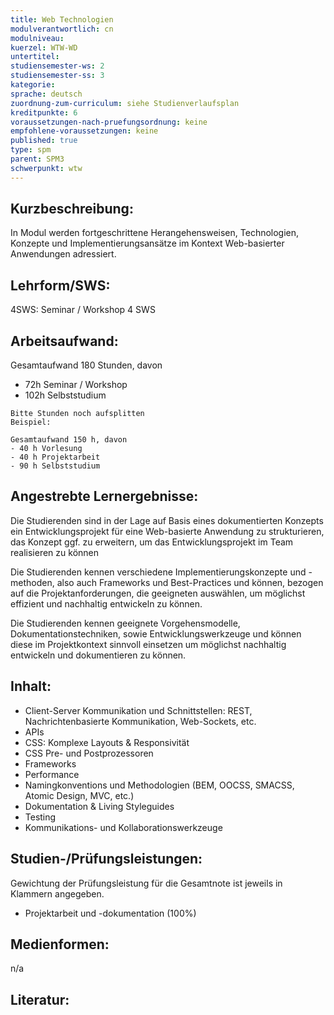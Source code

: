 ```yaml
---
title: Web Technologien
modulverantwortlich: cn
modulniveau:
kuerzel: WTW-WD
untertitel:
studiensemester-ws: 2
studiensemester-ss: 3
kategorie:
sprache: deutsch
zuordnung-zum-curriculum: siehe Studienverlaufsplan
kreditpunkte: 6
voraussetzungen-nach-pruefungsordnung: keine
empfohlene-voraussetzungen: keine
published: true
type: spm
parent: SPM3
schwerpunkt: wtw
---
```


## Kurzbeschreibung:
In Modul werden fortgeschrittene Herangehensweisen, Technologien, Konzepte und Implementierungsansätze im Kontext Web-basierter Anwendungen adressiert.

## Lehrform/SWS:
4SWS: Seminar / Workshop 4 SWS

## Arbeitsaufwand: 
Gesamtaufwand 180 Stunden, davon
- 72h Seminar / Workshop
- 102h Selbststudium

~~~
Bitte Stunden noch aufsplitten
Beispiel:

Gesamtaufwand 150 h, davon 
- 40 h Vorlesung 
- 40 h Projektarbeit  
- 90 h Selbststudium 
~~~
## Angestrebte Lernergebnisse:
Die Studierenden sind in der Lage auf Basis eines dokumentierten Konzepts ein Entwicklungsprojekt für eine Web-basierte Anwendung zu strukturieren, das Konzept ggf. zu erweitern, um das Entwicklungsprojekt im Team realisieren zu können

Die Studierenden kennen verschiedene Implementierungskonzepte und -methoden, also auch Frameworks und Best-Practices und können, bezogen auf die Projektanforderungen, die geeigneten auswählen, um möglichst effizient und nachhaltig entwickeln zu können.

Die Studierenden kennen geeignete Vorgehensmodelle, Dokumentationstechniken, sowie Entwicklungswerkzeuge und können diese im Projektkontext sinnvoll einsetzen um möglichst nachhaltig entwickeln und dokumentieren zu können.

## Inhalt:
- Client-Server Kommunikation und Schnittstellen: REST, Nachrichtenbasierte Kommunikation, Web-Sockets, etc.
- APIs
- CSS: Komplexe Layouts & Responsivität
- CSS Pre- und Postprozessoren
- Frameworks
- Performance
- Namingkonventions und Methodologien (BEM, OOCSS, SMACSS, Atomic Design, MVC, etc.)
- Dokumentation & Living Styleguides
- Testing
- Kommunikations- und Kollaborationswerkzeuge

## Studien-/Prüfungsleistungen:
Gewichtung der Prüfungsleistung für die Gesamtnote ist jeweils in Klammern angegeben.
- Projektarbeit und -dokumentation (100%)

## Medienformen:
n/a

## Literatur:
